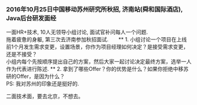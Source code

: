 ### 2016年10月25日中国移动苏州研究所秋招, 济南站(舜和国际酒店), Java后台研发面经 ###
 一面HR+技术, 10人无领导小组讨论, 面试官补问每人一个问题.    
 拖着疲惫的身躯, 第三次去济南参加秋招面试.       
** 1. 小组讨论一个项目在上线前1个月发生需求变更，设置场景，你作为项目经理如何决定？是接受需求变更，还是不接受？    
  小组内每个先按顺序提出自己的方案，然后大家一起讨论决定最终方案，选举一人作为代表进行陈述.
** 2. 拿到了哪些Offer？你的优势是什么？如果你拒绝中移苏研的Offer，是因为什么？    
  PS: 我对苏州的印象还是挺好的.
  
 二面技术面，要去北京，不想去。
